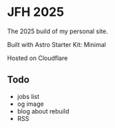 # JFH 2025

The 2025 build of my personal site.

Built with Astro Starter Kit: Minimal

Hosted on Cloudflare


## Todo

- jobs list
- og image
- blog about rebuild
- RSS
